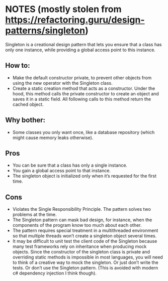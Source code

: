 # NOTES (mostly stolen from https://refactoring.guru/design-patterns/singleton)

Singleton is a creational design pattern that lets you ensure that a class has only one instance, while providing a global access point to this instance.

## How to: 
- Make the default constructor private, to prevent other objects from using the new operator with the Singleton class.
- Create a static creation method that acts as a constructor. Under the hood, this method calls the private constructor to create an object and saves it in a static field. All following calls to this method return the cached object.

## Why bother: 
- Some classes you only want once, like a database repository (which might cause memory leaks otherwise).

## Pros
- You can be sure that a class has only a single instance.
- You gain a global access point to that instance.
- The singleton object is initialized only when it’s requested for the first time.

## Cons
- Violates the Single Responsibility Principle. The pattern solves two problems at the time.
- The Singleton pattern can mask bad design, for instance, when the components of the program know too much about each other.
- The pattern requires special treatment in a multithreaded environment so that multiple threads won’t create a singleton object several times.
- It may be difficult to unit test the client code of the Singleton because many test frameworks rely on inheritance when producing mock objects. Since the constructor of the singleton class is private and overriding static methods is impossible in most languages, you will need to think of a creative way to mock the singleton. Or just don’t write the tests. Or don’t use the Singleton pattern. (This is avoided with modern c# dependency injection I think though).
